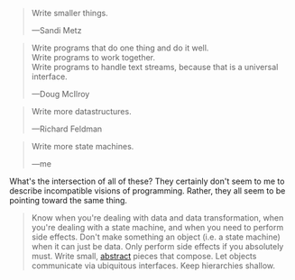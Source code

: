 > Write smaller things.
>
> —Sandi Metz

> Write programs that do one thing and do it well.<br>
> Write programs to work together.<br>
> Write programs to handle text streams, because that is a universal interface.
>
> —Doug McIlroy

> Write more datastructures.
>
> —Richard Feldman

> Write more state machines.
>
> —me

What's the intersection of all of these? They certainly don't seem to me to describe incompatible visions of programming. Rather, they all seem to be pointing toward the same thing.

> Know when you're dealing with data and data transformation, when you're dealing with a state machine, and when you need to perform side effects. Don't make something an object (i.e. a state machine) when it can just be data. Only perform side effects if you absolutely must. Write small, [abstract](Abstraction) pieces that compose. Let objects communicate via ubiquitous interfaces. Keep hierarchies shallow.